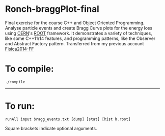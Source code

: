 # Ronch-braggPlot-final

Final exercise for the course C++ and Object Oriented Programming. Analyse particle events and create Bragg Curve plots for the energy loss using [CERN](http://home.cern)'s [ROOT](https://root.cern.ch) framework. It demonstrates a variety of techniques, like some C++11/14 features, and programming patterns, like the Observer and Abstract Factory pattern. Transferred from my previous account [Fisica2014-FF](https://github.com/Fisica2014-FF)

# To compile:

`./compile`

------------

# To run:
```
runAll input bragg_events.txt [dump] [stat] [hist h.root]
```
Square brackets indicate optional arguments.


